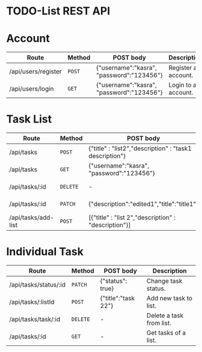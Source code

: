 # TODO-List REST API



# Account

| Route | Method	 | POST body	 | Description	 |
| --- | --- | --- | --- |
| /api/users/register | `POST` | {"username":"kasra", "password":"123456"} | Register an account. |
| /api/users/login | `GET` | {"username":"kasra", "password":"123456"} | Login to an account. |

# Task List

| Route | Method	 | POST body	 | Description	 |
| --- | --- | --- | --- |
| /api/tasks | `POST` | {"title" : "list2","description" : "task1 description"} | New tasks list. |
| /api/tasks | `GET` | {"username":"kasra", "password":"123456"} | Get tasks list. |
| /api/tasks/:id | `DELETE` | - | Delete tasks list. |
| /api/tasks/:id | `PATCH` | {"description":"edited1","title":"title1"} | Edit tasks list. |
| /api/tasks/add-list | `POST` | [{"title" : "list 2","description" : "description"}] | Add list of lists. |

# Individual Task

| Route | Method	 | POST body	 | Description	 |
| --- | --- | --- | --- |
| /api/tasks/status/:id | `PATCH` | {"status": true} | Change task status. |
| /api/tasks/:listId | `POST` | {"title":"task 22"} | Add new task to list. |
| /api/tasks/task/:id | `DELETE` | - | Delete a task from list. |
| /api/tasks/:id | `GET` | - | Get tasks of a list. |
